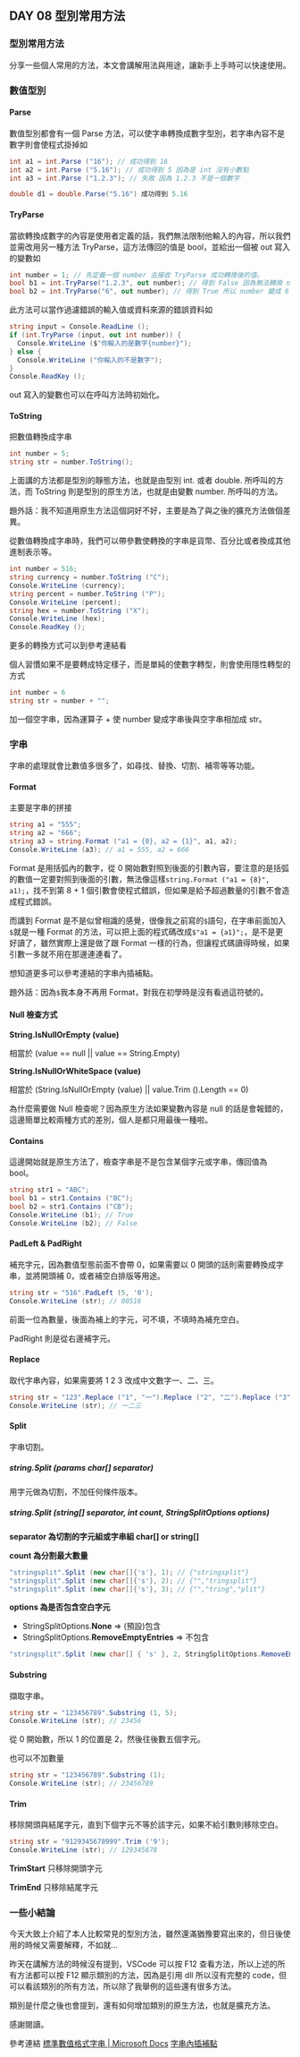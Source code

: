 ## DAY 08 型別常用方法

### 型別常用方法

分享一些個人常用的方法，本文會講解用法與用途，讓新手上手時可以快速使用。

### 數值型別

#### Parse 

數值型別都會有一個 Parse 方法，可以使字串轉換成數字型別，若字串內容不是數字則會使程式掛掉如

```csharp
int a1 = int.Parse ("16"); // 成功得到 16
int a2 = int.Parse ("5.16"); // 成功得到 5 因為是 int 沒有小數點
int a3 = int.Parse ("1.2.3"); // 失敗 因為 1.2.3 不是一個數字

double d1 = double.Parse("5.16") 成功得到 5.16
```

#### TryParse

當欲轉換成數字的內容是使用者定義的話，我們無法限制他輸入的內容，所以我們並需改用另一種方法 TryParse，這方法傳回的值是 bool，並給出一個被 out 寫入的變數如

```csharp
int number = 1; // 先定義一個 number 去接收 TryParse 成功轉換後的值。
bool b1 = int.TryParse("1.2.3", out number); // 得到 False 因為無法轉換 number 還是 1
bool b2 = int.TryParse("6", out number); // 得到 True 所以 number 變成 6
```

此方法可以當作過濾錯誤的輸入值或資料來源的錯誤資料如

```csharp
string input = Console.ReadLine ();
if (int.TryParse (input, out int number)) {
  Console.WriteLine ($"你輸入的是數字{number}");
} else {
  Console.WriteLine ("你輸入的不是數字");
}
Console.ReadKey ();
```

out 寫入的變數也可以在呼叫方法時初始化。

#### ToString

把數值轉換成字串

```csharp
int number = 5;
string str = number.ToString();
```

上面講的方法都是型別的靜態方法，也就是由型別 int. 或者 double. 所呼叫的方法，而 ToString 則是型別的原生方法，也就是由變數 number. 所呼叫的方法。

題外話：我不知道用原生方法這個詞好不好，主要是為了與之後的擴充方法做個差異。

從數值轉換成字串時，我們可以帶參數使轉換的字串是貨幣、百分比或者換成其他進制表示等。

```csharp
int number = 516;
string currency = number.ToString ("C");
Console.WriteLine (currency);
string percent = number.ToString ("P");
Console.WriteLine (percent);
string hex = number.ToString ("X");
Console.WriteLine (hex);
Console.ReadKey ();
```

更多的轉換方式可以到參考連結看

個人習慣如果不是要轉成特定樣子，而是單純的使數字轉型，則會使用隱性轉型的方式

```csharp
int number = 6
string str = number + "";
```

加一個空字串，因為運算子 + 使 number 變成字串後與空字串相加成 str。

### 字串

字串的處理就會比數值多很多了，如尋找、替換、切割、補零等等功能。

#### Format

主要是字串的拼接

```csharp
string a1 = "555";
string a2 = "666";
string a3 = string.Format ("a1 = {0}, a2 = {1}", a1, a2);
Console.WriteLine (a3); // a1 = 555, a2 = 666
```

Format 是用括弧內的數字，從 0 開始數對照到後面的引數內容，要注意的是括弧的數值一定要對照到後面的引數，無法像這樣```string.Format ("a1 = {8}", a1);```，找不到第 8 + 1 個引數會使程式錯誤，但如果是給予超過數量的引數不會造成程式錯誤。

而講到 Format 是不是似曾相識的感覺，很像我之前寫的```$```語句，在字串前面加入```$```就是一種 Format 的方法，可以把上面的程式碼改成```$"a1 = {a1}";```，是不是更好讀了，雖然實際上還是做了跟 Format 一樣的行為，但讓程式碼讀得時候，如果引數一多就不用在那邊連連看了。

想知道更多可以參考連結的字串內插補點。

題外話：因為```$```我本身不再用 Format，對我在初學時是沒有看過這符號的。

#### Null 檢查方式

**String.IsNullOrEmpty (value)**

相當於 (value == null || value == String.Empty)

**String.IsNullOrWhiteSpace (value)**

相當於 (String.IsNullOrEmpty (value) || value.Trim ().Length == 0)

為什麼需要做 Null 檢查呢？因為原生方法如果變數內容是 null 的話是會報錯的，這邊簡單比較兩種方式的差別，個人是都只用最後一種啦。

#### Contains

這邊開始就是原生方法了，檢查字串是不是包含某個字元或字串，傳回值為 bool。

```csharp
string str1 = "ABC";
bool b1 = str1.Contains ("BC");
bool b2 = str1.Contains ("CB");
Console.WriteLine (b1); // True
Console.WriteLine (b2); // False
```

#### PadLeft & PadRight

補充字元，因為數值型態前面不會帶 0，如果需要以 0 開頭的話則需要轉換成字串，並將開頭補 0，或者補空白排版等用途。

```csharp
string str = "516".PadLeft (5, '0');
Console.WriteLine (str); // 00516
```

前面一位為數量，後面為補上的字元，可不填，不填時為補充空白。

PadRight 則是從右邊補字元。

#### Replace

取代字串內容，如果需要將 1 2 3 改成中文數字一、二、三。

```csharp
string str = "123".Replace ("1", "一").Replace ("2", "二").Replace ("3", "三");
Console.WriteLine (str); // 一二三
```

#### Split

字串切割。

##### string.Split (params char[] separator)

用字元做為切割，不加任何條件版本。

##### string.Split (string[] separator, int count, StringSplitOptions options)

**separator 為切割的字元組或字串組 char[] or string[]**

**count 為分割最大數量**

```csharp
"stringsplit".Split (new char[]{'s'}, 1); // {"stringsplit"}
"stringsplit".Split (new char[]{'s'}, 2); // {"","tringsplit"}
"stringsplit".Split (new char[]{'s'}, 3); // {"","tring","plit"}
```

**options 為是否包含空白字元**
* StringSplitOptions.**None** => (預設)包含
* StringSplitOptions.**RemoveEmptyEntries** => 不包含

```csharp
"stringsplit".Split (new char[] { 's' }, 2, StringSplitOptions.RemoveEmptyEntries); // {"tring","plit"}
```

#### Substring

擷取字串。

```csharp
string str = "123456789".Substring (1, 5);
Console.WriteLine (str); // 23456
```

從 0 開始數，所以 1 的位置是 2，然後往後數五個字元。

也可以不加數量

```csharp
string str = "123456789".Substring (1);
Console.WriteLine (str); // 23456789
```

#### Trim

移除開頭與結尾字元，直到下個字元不等於該字元，如果不給引數則移除空白。

```csharp
string str = "9129345678999".Trim ('9');
Console.WriteLine (str); // 129345678
```

**TrimStart** 只移除開頭字元

**TrimEnd** 只移除結尾字元

### 一些小結論

今天大致上介紹了本人比較常見的型別方法，雖然還滿猶豫要寫出來的，但日後使用的時候又需要解釋，不如就...

昨天在講解方法的時候沒有提到，VSCode 可以按 F12 查看方法，所以上述的所有方法都可以按 F12 顯示類別的方法，因為是引用 dll 所以沒有完整的 code，但可以看該類別的所有方法，所以除了我舉例的這些還有很多方法。

類別是什麼之後也會提到，還有如何增加類別的原生方法，也就是擴充方法。

感謝閱讀。

參考連結
[標準數值格式字串 | Microsoft Docs]
[字串內插補點]

[標準數值格式字串 | Microsoft Docs]:https://docs.microsoft.com/zh-tw/dotnet/standard/base-types/standard-numeric-format-strings
[字串內插補點]:https://docs.microsoft.com/zh-tw/dotnet/csharp/language-reference/tokens/interpolated
